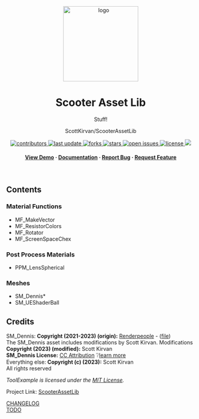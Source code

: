 <!--
Hey, thanks for using the awesome-readme-template template.  
If you have any enhancements, then fork this project and create a pull request 
or just open an issue with the label "enhancement".

Don't forget to give this project a star for additional support ;)
Maybe you can mention me or this repo in the acknowledgements too
-->
<div align="center">

  <img src="assets/logo.png" alt="logo" width="200" height="auto" />
  <h1>Scooter Asset Lib</h1>
  
  <p>
    Stuff! 
  </p>
  
  
ScottKirvan/ScooterAssetLib
<!-- Badges -->
<p>
  <a href="https://github.com/ScottKirvan/ScooterGitTemplate/graphs/contributors">
    <img src="https://img.shields.io/github/contributors/ScottKirvan/ScooterAssetLib" alt="contributors" />
  </a>
  <a href="">
    <img src="https://img.shields.io/github/last-commit/ScottKirvan/ScooterAssetLib" alt="last update" />
  </a>
  <a href="https://github.com/ScottKirvan/ScooterGitTemplate/network/members">
    <img src="https://img.shields.io/github/forks/ScottKirvan/ScooterAssetLib" alt="forks" />
  </a>
  <a href="https://github.com/ScottKirvan/ScooterGitTemplate/stargazers">
    <img src="https://img.shields.io/github/stars/ScottKirvan/ScooterAssetLib" alt="stars" />
  </a>
  <a href="https://github.com/ScottKirvan/ScooterGitTemplate/issues/">
    <img src="https://img.shields.io/github/issues/ScottKirvan/ScooterAssetLib" alt="open issues" />
  </a>
  <a href="https://github.com/ScottKirvan/ScooterGitTemplate/blob/master/LICENSE">
    <img src="https://img.shields.io/github/license/ScottKirvan/ScooterAssetLib.svg" alt="license" />
  </a>
  <a href="https://discord.gg/qwru5MY8jk">
    <!--<img src="https://img.shields.io/discord/704680098577514527?style=flat-square&label=%F0%9F%92%AC%20discord&color=00ACD7">-->
    <img src="https://img.shields.io/discord/795809072154148895?style=flat-square&label=discord&color=00ACD7">
  </a>
</p>
   
<h4>
    <a href="https://github.com/ScottKirvan/ScooterAssetLib/">View Demo</a>
  <span> · </span>
    <a href="https://github.com/ScottKirvan/ScooterAssetLib">Documentation</a>
  <span> · </span>
    <a href="https://github.com/ScottKirvan/ScooterAssetLib/issues/">Report Bug</a>
  <span> · </span>
    <a href="https://github.com/ScottKirvan/ScooterAssetLib/issues/">Request Feature</a>
  </h4>
</div>

<br />

## Contents
### Material Functions
- MF_MakeVector
- MF_ResistorColors
- MF_Rotator
- MF_ScreenSpaceChex
### Post Process Materials
- PPM_LensSpherical
### Meshes
- SM_Dennis*
- SM_UEShaderBall


## Credits
SM_Dennis:  **Copyright (2021-2023) (origin):**  [Renderpeople](https://renderpeople.com/) - ([file](https://renderpeople.com/sample/free/renderpeople_free_posed_people_OBJ.zip))  
The SM_Dennis asset includes modifications by Scott Kirvan. Modifications **Copyright (2023) (modified):** Scott Kirvan   
**SM_Dennis License:**  [CC Attribution](notes/Dennis_License.md) :grey_question:[learn more](http://creativecommons.org/licenses/by/4.0/)  
Everything else:  **Copyright (c) (2023):** Scott Kirvan   
All rights reserved  

*ToolExample is licensed under the [MIT License](LICENSE.md).*

Project Link:  [ScooterAssetLib](https://github.com/ScottKirvan/ScooterAssetLib)

[CHANGELOG](notes/CHANGELOG.md)  
[TODO](notes/TODO.md)
